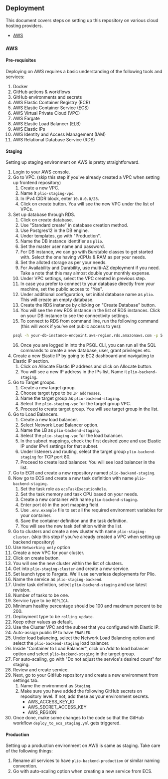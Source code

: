 ## Deployment
This document covers steps on setting up this repository on various cloud hosting providers.

  - [AWS](#aws)

### AWS

#### Pre-requisites
Deploying on AWS requires a basic understanding of the following tools and services:
1. Docker
2. GitHub actions & workflows
3. GitHub environments and secrets
4. AWS Elastic Container Registry (ECR)
5. AWS Elastic Container Service (ECS)
6. AWS Virtual Private Cloud (VPC)
7. AWS Fargate
8. AWS Elastic Load Balancer (ELB)
9. AWS Elastic IPs
10. AWS Identity and Access Management (IAM)
11. AWS Relational Database Service (RDS)

#### Staging
Setting up staging environment on AWS is pretty straightforward.
1. Login to your AWS console.
2. Go to VPC. (skip this step if you've already created a VPC when setting up frontend repository)
   1. Create a new VPC.
   2. Name it `plio-staging-vpc`.
   3. In IPv4 CIDR block, enter `10.0.0.0/28`.
   4. Click on create button. You will see the new VPC under the list of VPCs.
3. Set up database through RDS.
   1. Click on create database.
   2. Use "Standard create" in database creation method.
   3. Use Postgres12 in the DB engine.
   4. Under templates, go with "Production".
   5. Name the DB instance identifier as `plio`.
   6. Set the master user name and password.
   7. For DB instance, we can go with Burstable classes to get started with. Select the one having vCPUs & RAM as per your needs.
   8. Set the alloted storage as per your needs.
   9. For Availability and Durability, use multi-AZ deployment if you need. Take a note that this may almost double your monthly expense.
   10. Under VPC settings, select the VPC created in previous step.
   11. In case you prefer to connect to your database directly from your machine, set the public access to "Yes".
   12. Under additional configuration, set initial database name as `plio`. This will create an empty database.
   13. Create the RDS instance by clicking on "Create Database" button.
   14. You will see the new RDS instance in the list of RDS instances. Click on your DB instance to see the connectivity settings.
   15. To connect to RDS from command line, run the following command (this will work if you've set public access to yes):
   ```sh
   psql -h your-db-instance-endpoint.aws-region.rds.amazonaws.com -p 5432 -U master_username
   ```
   16. Once you are logged in into the PSQL CLI, you can run all the SQL commands to create a new database, user, grant privileges etc.
4. Create a new Elastic IP by going to EC2 dashboard and navigating to Elastic IP section.
   1. Click on Allocate Elastic IP address and click on Allocate button.
   2. You will see a new IP address in the IPs list. Name it `plio-backend-staging`.
5. Go to Target groups.
   1. Create a new target group.
   2. Choose target type to be `IP addresses`.
   3. Name the target group as `plio-backend-staging`.
   4. Select the `plio-staging-vpc` for the target group VPC.
   5. Proceed to create target group. You will see target group in the list.
6. Go to Load Balancers.
   1. Create a new load balancer.
   2. Select Network Load Balancer option.
   3. Name the LB as `plio-backend-staging`.
   4. Select the `plio-staging-vpc` for the load balancer.
   5. In the subnet mappings, check the first desired zone and use Elastic IP under IPv4 settings for that subnet.
   6. Under listeners and routing, select the target group `plio-backend-staging` for TCP port 80.
   7. Proceed to create load balancer. You will see load balancer in the list.
7. Go to ECR and create a new repository named `plio-backend-staging`.
8. Now go to ECS and create a new task definition with name `plio-backend-staging`.
   1. Set the task role as `ecsTaskExecutionRole`.
   2. Set the task memory and task CPU based on your needs.
   3. Create a new container with name `plio-backend-staging`.
   4. Enter port `80` in the port mapping field.
   5. Use `.env.example` file to set all the required environment variables for your container.
   6. Save the container definition and the task definition.
   7. You will see the new task definition within the list.
9.  Go to clusters and create a new cluster with name `plio-staging-cluster`. (skip this step if you've already created a VPC when setting up backend repository)
   1. Use `Networking only` option
   2. Create a new VPC for your cluster.
   3. Click on create button.
   4. You will see the new cluster within the list of clusters.
10. Get into `plio-staging-cluster` and create a new service.
   1. Set launch type to Fargate. We'll use serverless deployments for Plio.
   2. Name the service as `plio-staging-backend`.
   3. Under task definition, select `plio-backend-staging` and use latest revision.
   4. Number of tasks to be one.
   5. Service type to be `REPLICA`.
   6. Minimum healthy percentage should be 100 and maximum percent to be 200.
   7. Deployment type to be `rolling update`.
   8. Keep other values as default.
   9. Use the Cluster VPC and the subnet that you configured with Elastic IP.
   10. Auto-assign public IP to have `ENABLED`.
   11. Under load balancing, select the Network Load Balancing option and select the `plio-backend-staging` load balancer.
   12. Inside "Container to Load Balancer", click on Add to load balancer option and select `plio-backend-staging` in the target group.
   13. For auto-scaling, go with "Do not adjust the service's desired count" for staging.
   14. Review and create service.
11. Next, go to your GitHub repository and create a new environment from settings tab.
    1. Name the environment as `Staging`.
    2. Make sure you have added the following GitHub secrets on repository level. If not, add these as your environment secrets.
       - AWS_ACCESS_KEY_ID
       - AWS_SECRET_ACCESS_KEY
       - AWS_REGION
12. Once done, make some changes to the code so that the GitHub workflow `deploy_to_ecs_staging.yml` gets triggered.


#### Production
Setting up a production environment on AWS is same as staging. Take care of the following things:
1. Rename all services to have `plio-backend-production` or similar naming convention.
2. Go with auto-scaling option when creating a new service from ECS.
